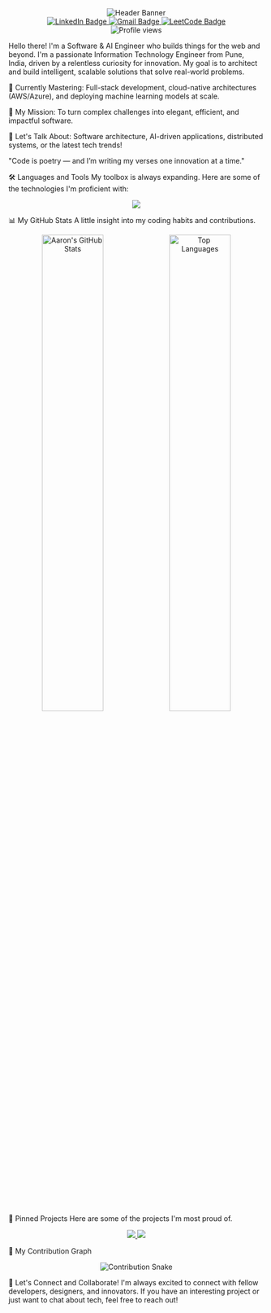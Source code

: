 <div align="center">
<img src="https://www.google.com/search?q=https://capsule-render.vercel.app/api%3Ftype%3Dwaving%26color%3D0:448aff,100:004aad%26height%3D250%26section%3Dheader%26text%3DAaron%2520Sequeira%26fontSize%3D70%26fontColor%3Dffffff%26animation%3DfadeIn%26fontAlignY%3D35" alt="Header Banner"/>
</div>

<div align="center">
<a href="https://www.linkedin.com/in/aaronsequeira/" target="_blank">
<img src="https://www.google.com/search?q=https://img.shields.io/badge/LinkedIn-0077B5%3Fstyle%3Dfor-the-badge%26logo%3Dlinkedin%26logoColor%3Dwhite" alt="LinkedIn Badge"/>
</a>
<a href="mailto:aaronsequeira12@gmail.com" target="_blank">
<img src="https://img.shields.io/badge/Gmail-D14836?style=for-the-badge&logo=gmail&logoColor=white" alt="Gmail Badge"/>
</a>
<a href="https://leetcode.com/u/AaronSequeira/" target="_blank">
<img src="https://www.google.com/search?q=https://img.shields.io/badge/LeetCode-FFA116%3Fstyle%3Dfor-the-badge%26logo%3Dleetcode%26logoColor%3Dblack" alt="LeetCode Badge"/>
</a>
</div>

<div align="center">
<img src="https://www.google.com/search?q=https://komarev.com/ghpvc/%3Fusername%3Daaronseq12%26label%3DPROFILE%2BVIEWS%26color%3Dblueviolet%26style%3Dflat-square" alt="Profile views" />
</div>

Hello there! I'm a Software & AI Engineer who builds things for the web and beyond.
I'm a passionate Information Technology Engineer from Pune, India, driven by a relentless curiosity for innovation. My goal is to architect and build intelligent, scalable solutions that solve real-world problems.

🌱 Currently Mastering: Full-stack development, cloud-native architectures (AWS/Azure), and deploying machine learning models at scale.

🚀 My Mission: To turn complex challenges into elegant, efficient, and impactful software.

💬 Let's Talk About: Software architecture, AI-driven applications, distributed systems, or the latest tech trends!

"Code is poetry — and I’m writing my verses one innovation at a time."

🛠️ Languages and Tools
My toolbox is always expanding. Here are some of the technologies I'm proficient with:

<p align="center">
<a href="https://skillicons.dev">
<img src="https://www.google.com/search?q=https://skillicons.dev/icons%3Fi%3Djava,py,js,ts,html,css,react,nextjs,nodejs,express,mongodb,mysql,postgres,docker,kubernetes,aws,azure,gcp,git,github,postman,figma,idea,vscode%26perline%3D11" />
</a>
</p>

📊 My GitHub Stats
A little insight into my coding habits and contributions.

<div align="center">
<img src="https://www.google.com/search?q=https://github-readme-stats.vercel.app/api%3Fusername%3Daaronseq12%26show_icons%3Dtrue%26theme%3Ddracula%26include_all_commits%3Dtrue%26count_private%3Dtrue" alt="Aaron's GitHub Stats" width="49%"/>
<img src="https://www.google.com/search?q=https://github-readme-stats.vercel.app/api/top-langs/%3Fusername%3Daaronseq12%26layout%3Dcompact%26langs_count%3D8%26theme%3Ddracula" alt="Top Languages" width="49%"/>
</div>

📌 Pinned Projects
Here are some of the projects I'm most proud of.

<div align="center">

<!-- Replace with your own pinned repositories -->

<a href="https://www.google.com/search?q=https://github.com/aaronseq12/MatlabOilspilldetection" align="left">
<img src="https://www.google.com/search?q=https://github-readme-stats.vercel.app/api/pin/%3Fusername%3Daaronseq12%26repo%3DMatlabOilspilldetection%26theme%3Ddracula" />
</a>
<a href="https://www.google.com/search?q=https://github.com/aaronseq12/ANPR-using-YOLO-and-EasyOCR" align="right">
<img src="https://www.google.com/search?q=https://github-readme-stats.vercel.app/api/pin/%3Fusername%3Daaronseq12%26repo%3DANPR-using-YOLO-and-EasyOCR%26theme%3Ddracula" />
</a>

</div>

🐍 My Contribution Graph
<div align="center">
<img src="https://www.google.com/search?q=https://raw.githubusercontent.com/aaronseq12/aaronseq12/output/github-contribution-grid-snake.svg" alt="Contribution Snake" />
</div>

🤝 Let's Connect and Collaborate!
I'm always excited to connect with fellow developers, designers, and innovators. If you have an interesting project or just want to chat about tech, feel free to reach out!
